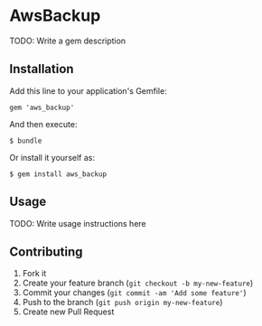 # AwsBackup

TODO: Write a gem description

## Installation

Add this line to your application's Gemfile:

    gem 'aws_backup'

And then execute:

    $ bundle

Or install it yourself as:

    $ gem install aws_backup

## Usage

TODO: Write usage instructions here

## Contributing

1. Fork it
2. Create your feature branch (`git checkout -b my-new-feature`)
3. Commit your changes (`git commit -am 'Add some feature'`)
4. Push to the branch (`git push origin my-new-feature`)
5. Create new Pull Request
